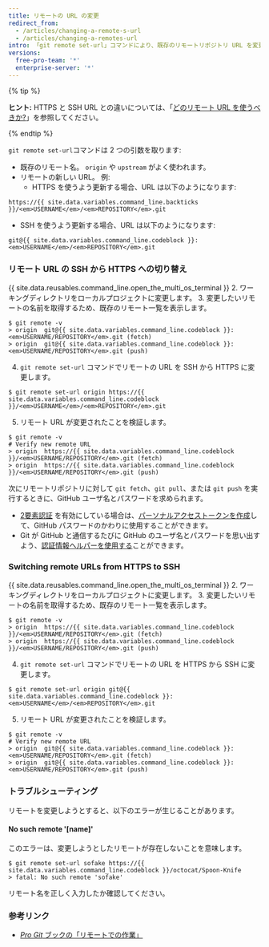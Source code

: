 ```yaml
---
title: リモートの URL の変更
redirect_from:
  - /articles/changing-a-remote-s-url
  - /articles/changing-a-remotes-url
intro: 「git remote set-url」コマンドにより、既存のリモートリポジトリ URL を変更できます。
versions:
  free-pro-team: '*'
  enterprise-server: '*'
---
```


{% tip %}

**ヒント:** HTTPS と SSH URL との違いについては、「[どのリモート URL を使うべきか?](/articles/which-remote-url-should-i-use)」を参照してください。

{% endtip %}

`git remote set-url`コマンドは 2 つの引数を取ります:

* 既存のリモート名。 `origin` や `upstream` がよく使われます。
* リモートの新しい URL。 例:
  * HTTPS を使うよう更新する場合、URL は以下のようになります:
```shell
https://{{ site.data.variables.command_line.backticks }}/<em>USERNAME</em>/<em>REPOSITORY</em>.git
```
  * SSH を使うよう更新する場合、URL は以下のようになります:
```shell
git@{{ site.data.variables.command_line.codeblock }}:<em>USERNAME</em>/<em>REPOSITORY</em>.git
```

### リモート URL の SSH から HTTPS への切り替え

{{ site.data.reusables.command_line.open_the_multi_os_terminal }}
2. ワーキングディレクトリをローカルプロジェクトに変更します。
3. 変更したいリモートの名前を取得するため、既存のリモート一覧を表示します。
  ```shell
  $ git remote -v
  > origin  git@{{ site.data.variables.command_line.codeblock }}:<em>USERNAME/REPOSITORY</em>.git (fetch)
  > origin  git@{{ site.data.variables.command_line.codeblock }}:<em>USERNAME/REPOSITORY</em>.git (push)
  ```
4. `git remote set-url` コマンドでリモートの URL を SSH から HTTPS に変更します。
  ```shell
  $ git remote set-url origin https://{{ site.data.variables.command_line.codeblock }}/<em>USERNAME</em>/<em>REPOSITORY</em>.git
  ```
5. リモート URL が変更されたことを検証します。
  ```shell
  $ git remote -v
  # Verify new remote URL
  > origin  https://{{ site.data.variables.command_line.codeblock }}/<em>USERNAME/REPOSITORY</em>.git (fetch)
  > origin  https://{{ site.data.variables.command_line.codeblock }}/<em>USERNAME/REPOSITORY</em>.git (push)
  ```

次にリモートリポジトリに対して `git fetch`、`git pull`、または `git push` を実行するときに、GitHub ユーザ名とパスワードを求められます。

- [2要素認証](/articles/securing-your-account-with-two-factor-authentication-2fa) を有効にしている場合は、[パーソナルアクセストークンを作成](/github/authenticating-to-github/creating-a-personal-access-token)して、GitHub パスワードのかわりに使用することができます。
- Git が GitHub と通信するたびに GitHub のユーザ名とパスワードを思い出すよう、[認証情報ヘルパーを使用する](/github/using-git/caching-your-github-credentials-in-git)ことができます。

### Switching remote URLs from HTTPS to SSH

{{ site.data.reusables.command_line.open_the_multi_os_terminal }}
2. ワーキングディレクトリをローカルプロジェクトに変更します。
3. 変更したいリモートの名前を取得するため、既存のリモート一覧を表示します。
  ```shell
  $ git remote -v
  > origin  https://{{ site.data.variables.command_line.codeblock }}/<em>USERNAME/REPOSITORY</em>.git (fetch)
  > origin  https://{{ site.data.variables.command_line.codeblock }}/<em>USERNAME/REPOSITORY</em>.git (push)
  ```
4. `git remote set-url` コマンドでリモートの URL を HTTPS から SSH に変更します。
  ```shell
  $ git remote set-url origin git@{{ site.data.variables.command_line.codeblock }}:<em>USERNAME</em>/<em>REPOSITORY</em>.git
  ```
5. リモート URL が変更されたことを検証します。
  ```shell
  $ git remote -v
  # Verify new remote URL
  > origin  git@{{ site.data.variables.command_line.codeblock }}:<em>USERNAME/REPOSITORY</em>.git (fetch)
  > origin  git@{{ site.data.variables.command_line.codeblock }}:<em>USERNAME/REPOSITORY</em>.git (push)
  ```

### トラブルシューティング

リモートを変更しようとすると、以下のエラーが生じることがあります。

#### No such remote '[name]'

このエラーは、変更しようとしたリモートが存在しないことを意味します。

```shell
$ git remote set-url sofake https://{{ site.data.variables.command_line.codeblock }}/octocat/Spoon-Knife
> fatal: No such remote 'sofake'
```

リモート名を正しく入力したか確認してください。

### 参考リンク

- [_Pro Git_ ブックの「リモートでの作業」](https://git-scm.com/book/en/Git-Basics-Working-with-Remotes)
